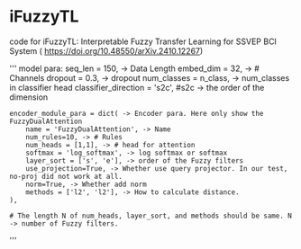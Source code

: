 # iFuzzyTL
code for iFuzzyTL: Interpretable Fuzzy Transfer Learning for SSVEP BCI System ( https://doi.org/10.48550/arXiv.2410.12267)

'''
model para: 
    seq_len = 150, -> Data Length
    embed_dim = 32, -> # Channels
    dropout = 0.3, -> dropout
    num_classes = n_class, -> num_classes in classifier head
    classifier_direction = 's2c', #s2c -> the order of the dimension
    
    encoder_module_para = dict( -> Encoder para. Here only show the FuzzyDualAttention 
        name = 'FuzzyDualAttention', -> Name
        num_rules=10, -> # Rules
        num_heads = [1,1], -> # head for attention
        softmax = 'log_softmax', -> log softmax or softmax
        layer_sort = ['s', 'e'], -> order of the Fuzzy filters
        use_projection=True, -> Whether use query projector. In our test, no-proj did not work at all.
        norm=True, -> Whether add norm
        methods = ['l2', 'l2'], -> How to calculate distance. 
    ),

    # The length N of num_heads, layer_sort, and methods should be same. N -> number of Fuzzy filters.
'''
